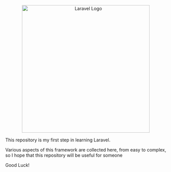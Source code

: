 <p align="center"><a href="https://laravel.com" target="_blank"><img src="https://raw.githubusercontent.com/laravel/art/master/logo-lockup/5%20SVG/2%20CMYK/1%20Full%20Color/laravel-logolockup-cmyk-red.svg" width="400" alt="Laravel Logo"></a></p>

This repository is my first step in learning Laravel.

Various aspects of this framework are collected here, from easy to complex, so I hope that this repository will be useful for someone

Good Luck!
